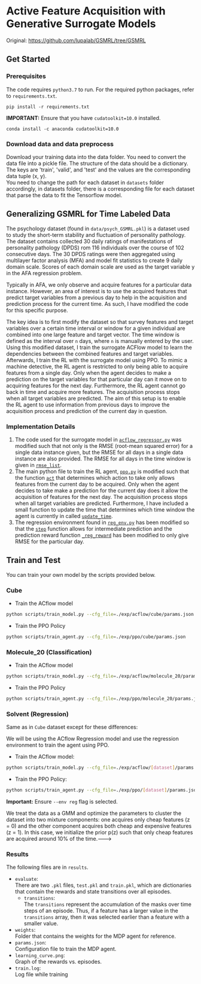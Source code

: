 # Active Feature Acquisition with Generative Surrogate Models
Original: https://github.com/lupalab/GSMRL/tree/GSMRL
## Get Started

### Prerequisites

The code requires `python3.7` to run. For the required python packages, refer to `requirements.txt`.
```
pip install -r requirements.txt
```

**IMPORTANT:** Ensure that you have `cudatoolkit=10.0` installed.
```
conda install -c anaconda cudatoolkit=10.0
```

### Download data and data preprocess

Download your training data into the data folder. You need to convert the data file into a pickle file. The structure of the data should be a dictionary. The keys are 'train', 'valid', and 'test' and the values are the corresponding data tuple (x, y).
<br />
You need to change the path for each dataset in `datasets` folder accordingly, in datasets folder, there is a corresponding file for each dataset that parse the data to fit the Tensorflow model.

## Generalizing GSMRL for Time Labeled Data

The psychology dataset (found in `data/psych_GSMRL.pkl`) is a dataset used to study the
short-term stability and fluctuation of personality pathology. 
The dataset contains collected 30 daily ratings of manifestations of personality pathology (DPDS)
rom 116 individuals over the course of 102 consecutive days.
The 30 DPDS ratings were then aggregated using multilayer factor analysis (MFA) and model fit statistics to create 9 daily domain scale.
Scores of each domain scale are used as the target variable y in the AFA regression problem.

Typically in AFA, we only observe and acquire features for a particular data instance.
However, an area of interest is to use the acquired features that predict target variables from a previous day
to help in the acquisition and prediction process for the current time.
As such, I have modified the code for this specific purpose.

The key idea is to first modify the dataset so that survey features and target variables over
a certain time interval or window for a given individual are combined into one large feature and target vector.
The time window is defined as the interval over `n` days, where `n` is manually entered by the user.
Using this modified dataset, I train the surrogate ACFlow model to learn the dependencies between
the combined features and target variables.
Afterwards, I train the RL with the surrogate model using PPO.
To mimic a machine detective, the RL agent is restricted to only being able to acquire features from a single day.
Only when the agent decides to make a prediction on the target variables for that particular day can it
move on to acquiring features for the next day.
Furthermore, the RL agent cannot go back in time and acquire more features.
The acquisition process stops when all target variables are predicted.
The aim of this setup is to enable the RL agent to use information from previous days to improve the
acquisition process and prediction of the current day in question.

### Implementation Details

1. The code used for the surrogate model in 
[`acflow_regressor.py`](https://github.com/leungkean/GSMRL/blob/main/models/acflow_regressor.py) 
was modified such that not only is the RMSE (root-mean squared error) for a single data instance given, 
but the RMSE for all days in a single data instance are also provided.
The RMSE for all days in the time window is given in [`rmse_list`](https://github.com/leungkean/GSMRL/blob/c8df40124162eec1d475d7d902d9df446f4dfa17/models/acflow_regressor.py#L59).
2. The main python file to train the RL agent, [`ppo.py`](https://github.com/leungkean/GSMRL/blob/main/agents/ppo.py)
is modified such that the function [`act`](https://github.com/leungkean/GSMRL/blob/c8df40124162eec1d475d7d902d9df446f4dfa17/agents/ppo.py#L56)
that determines which action to take only allows features from the current day to be acquired.
Only when the agent decides to take make a prediction for the current day does it allow the acquisition
of features for the next day. The acquisition process stops when all target variables are predicted.
Furthermore, I have included a small function to update the time that determines which time window
the agent is currently in called [`update_time`](https://github.com/leungkean/GSMRL/blob/c8df40124162eec1d475d7d902d9df446f4dfa17/agents/ppo.py#L106).
3. The regression environment found in [`reg_env.py`](https://github.com/leungkean/GSMRL/blob/main/envs/reg_env.py)
has been modified so that the [`step`](https://github.com/leungkean/GSMRL/blob/c8df40124162eec1d475d7d902d9df446f4dfa17/envs/reg_env.py#L116)
function allows for intermediate prediction and the prediction reward function [`_reg_reward`](https://github.com/leungkean/GSMRL/blob/c8df40124162eec1d475d7d902d9df446f4dfa17/envs/reg_env.py#L65)
has been modified to only give RMSE for the particular day.

<!---#### Nested Cross-Validation

To ensure that training the surrogate model runs in a reasonble (2-3 hours) amount of time, I decided to use nested cross validation to determine the top 20 cheap features for testing, training and evaluation. Here, the model I used was an MLP with 3 hidden layers and 300 hidden units, and the hyperparameters are the binary masks used to select the features. In nested cross-validation, I used a 3 fold inner cross-validation to select the best binary mask, and a 10 fold outer cross-validation for evaluation.--->

<!---#### Chemistry Dataset with Top 20 Features (Classification)

- `molecule_20`: <br /> Dataset with top 20 features determined using nested CV.

**Top 20 Features Determined Using Nested CV:**
```
[234, 244, 322, 356, 393, 698, 725, 790, 792, 841, 80, 350, 465, 573, 583, 879, 901, 675, 147, 833]
```

#### Chemistry Dataset with Cheap/Expensive Features (Regression)

**Note**: All expensive features are normalized to range [-1,1]

1. `solvent_20_cheap`[^1]: <br /> Dataset with top 20 cheap features (including solvent descriptors) determined using nested CV.

2. `solvent_exp`[^1]: <br /> Dataset with all expensive features.

3. `solvent_20_HL`[^2]: <br /> Dataset with top 20 cheap features (including solvent descriptors) determined using nested CV <br /> and the expensive HOMO-LUMO `holu gap` feature. 
4. `solvent_20_exp`[^2]: <br /> Dataset with top 20 cheap features (including solvent descriptors) determined using nested CV <br /> and all the expensive features. 

**Top 20 Cheap Features Determined Using Nested CV:**
```
[1313, 352, 1808, 1594, 1724, 650, 824, 1476, 1379, 439, 45, 204, 584, 222_solv, 2, 1971, 249, 1754, 1357, 1573]
```

## Baselines

The `baselines` folder contains both the linear least squares and neural network models. <br /> We use these two models to set a baseline RMSE for training on the full chemistry cheap/expensive dataset (solvent). --->

## Train and Test

You can train your own model by the scripts provided below.

### Cube

- Train the ACflow model

``` bash
python scripts/train_model.py --cfg_file=./exp/acflow/cube/params.json
```

- Train the PPO Policy
``` bash
python scripts/train_agent.py --cfg_file=./exp/ppo/cube/params.json
```

### Molecule_20 (Classification)

- Train the ACflow model

``` bash
python scripts/train_model.py --cfg_file=./exp/acflow/molecule_20/params.json
```

- Train the PPO Policy
``` bash
python scripts/train_agent.py --cfg_file=./exp/ppo/molecule_20/params.json
```

### Solvent (Regression)

Same as in `Cube` dataset except for these differences:

We will be using the ACflow Regression model and use the regression environment to train the agent using PPO.

- Train the ACflow model:
``` bash
python scripts/train_model.py --cfg_file=./exp/acflow/[dataset]/params.json
```

- Train the PPO Policy:
``` bash
python scripts/train_agent.py --cfg_file=./exp/ppo/[dataset]/params.json --env reg
```

**Important:** Ensure `--env reg` flag is selected.

<!---### Variational GMM--->

We treat the data as a GMM and optimize the parameters to cluster the dataset into two mixture components:
one acquires only cheap features (z = 0) and the other component acquires both cheap and expensive features (z = 1).
In this case, we initialize the prior p(z) such that only cheap features are acquired around 10% of the time.--->

### Results

The following files are in `results`.

- `evaluate`: <br /> There are two `.pkl` files, `test.pkl` and `train.pkl`, which are dictionaries that contain the rewards and state transitions over all episodes.
  - `transitions`: <br /> The `transitions` represent the accumulation of the masks over time steps of an episode. Thus, if a feature has a larger value in the `transitions` array, then it was selected earlier than a feature with a smaller value.
- `weights`: <br /> Folder that contains the weights for the MDP agent for reference.
- `params.json`: <br /> Configuration file to train the MDP agent.
- `learning_curve.png`: <br /> Graph of the rewards vs. episodes.
- `train.log`: <br /> Log file while training

[^1]: The acquisition cost of all features will be 0.
[^2]: The acquisition cost of all cheap features will be 0 and expensive features will be predetermined.
